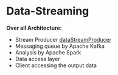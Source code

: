 # Data-Streaming
**Over all Architecture:**
  * Stream Producer [dataStreamProducer](./dataStreamProducer)
  * Messaging queue by Apache Kafka
  * Analysis by Apache Spark
  * Data access layer
  * Client accessing the output data
